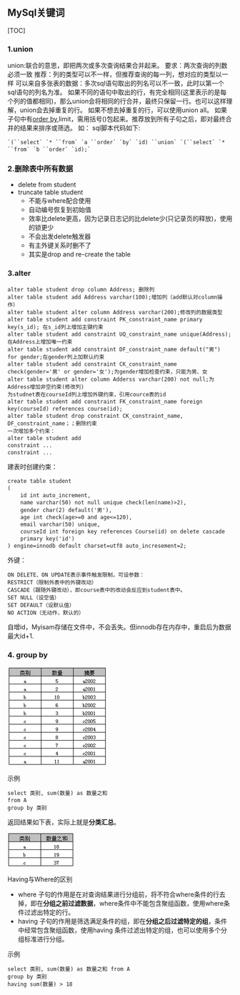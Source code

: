 ## MySql关键词

[TOC]

### 1.union

union:联合的意思，即把两次或多次查询结果合并起来。
要求：两次查询的列数必须一致
推荐：列的类型可以不一样，但推荐查询的每一列，想对应的类型以一样
可以来自多张表的数据：多次sql语句取出的列名可以不一致，此时以第一个sql语句的列名为准。
如果不同的语句中取出的行，有完全相同(这里表示的是每个列的值都相同)，那么union会将相同的行合并，最终只保留一行。也可以这样理解，union会去掉重复的行。
如果不想去掉重复的行，可以使用union all。
如果子句中有[order by](http://www.itxm.net/),limit，需用括号()包起来。推荐放到所有子句之后，即对最终合并的结果来排序或筛选。
如：
sql脚本代码如下:

```mysql
`(``select` `* ``from` `a ``order` `by` `id) ``union` `(``select` `* ``from` `b ``order` `id);`
```

### 2.删除表中所有数据

- delete from student
- truncate table student
  - 不能与where配合使用
  - 自动编号恢复到初始值
  - 效率比delete更高，因为记录日志记的比delete少(只记录页的释放)，使用的锁更少
  - 不会出发delete触发器
  - 有主外键关系时删不了
  - 其实是drop and re-create the table

### 3.alter

```mysql
alter table student drop column Address; 删除列
alter table student add Address varchar(100);增加列（add默认对column操作）
alter table student alter column Address varchar(200);修改列的数据类型
alter table student add constraint PK_constraint_name primary key(s_id); 在s_id列上增加主键约束
alter table student add constraint UQ_constraint_name unique(Address);在Address上增加唯一约束
alter table student add constraint DF_constraint_name default("男") for gender;在gender列上加默认约束
alter table student add constraint CK_constraint_name check(gender='男' or gender='女');为gender增加检查约束，只能为男、女
alter table student alter column Adderss varchar(200) not null;为Address增加非空约束(修改列)
为studnet表在courseId列上增加外键约束，引用cource表的id
alter table student add constraint FK_constraint_name foreign key(courseId) references course(id);
alter table student drop constraint CK_constraint_name, DF_constraint_name；；删除约束
一次增加多个约束：
alter table student add
constraint ...
constraint ...
```

建表时创建约束：

```mysql
create table student
(
	id int auto_increment,
    name varchar(50) not null unique check(len(name)>2),
    gender char(2) default('男'),
    age int check(age>=0 and age<=120),
    email varchar(50) unique,
    courseId int foreign key references Course(id) on delete cascade
    primary key('id')
) engine=innodb default charset=utf8 auto_incresement=2;
```

外键：

```
ON DELETE、ON UPDATE表示事件触发限制，可设参数：
RESTRICT（限制外表中的外键改动）
CASCADE（跟随外键改动），即course表中的改动会反应到student表中。
SET NULL（设空值）
SET DEFAULT（设默认值）
NO ACTION（无动作，默认的）
```

自增id，Myisam存储在文件中，不会丢失。但innodb存在内存中，重启后为数据最大id+1.

### 4. group by

![img](assets/28234015-f1cc175bc15c439d94abf7cb1c52ab97.png)

示例

```
select 类别, sum(数量) as 数量之和
from A
group by 类别
```

返回结果如下表，实际上就是**分类汇总**。

![img](assets/28234054-ff92ae14bfe74da98c4deb8d7c78f2f8.png)

Having与Where的区别

- where 子句的作用是在对查询结果进行分组前，将不符合where条件的行去掉，即在**分组之前过滤数据**，where条件中不能包含聚组函数，使用where条件过滤出特定的行。
- having 子句的作用是筛选满足条件的组，即在**分组之后过滤特定的组**，条件中经常包含聚组函数，使用having 条件过滤出特定的组，也可以使用多个分组标准进行分组。

示例

```
select 类别, sum(数量) as 数量之和 from A
group by 类别
having sum(数量) > 18
```

